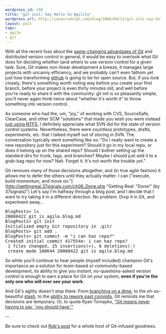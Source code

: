 ```yaml
---
wordpress_id: 158
title: "git init: Say Hello to Agility"
wordpress_url: http://jasonrudolph.com/blog/2008/04/22/git-init-say-hello-to-agility/
layout: post
tags:
- agile
- git
---
```

With all the recent fuss about the [game-changing advantages of Git](http://git.or.cz/#about "Git - Fast Version Control System") and distributed version control in general, it would be easy to overlook what Git does for deciding *whether* (and when) to use version control for a given task.  Sure, Git makes non-linear development a breeze, it manages large projects with uncanny efficiency, and we probably can't even fathom yet just how transforming [github](http://github.com/ "Secure Git hosting and collaborative development - GitHub") is going to be for open source.  But, if you look closely, there's something worth noting way before you create your first branch, before your project is even thirty minutes old, and well before you're ready to share it with the community:  git init is so pleasantly simple, you'll never again think twice about "whether it's worth it" to throw something into version control.

As someone who had the, um, "joy," of working with CVS, SourceSafe, ClearCase, and other SCM "solutions" that made you wish you were instead [just using NTFS](http://railsenvy.com/2008/4/16/rails-envy-podcast-episode-027-04-16-2008#comment-1304 "Rails Envy Podcast - Episode #027: 04/16/2008 - NTFS equals 'no version control at all'"), I definitely appreciate what SVN did for the state of version control systems.  Nevertheless, there were countless prototypes, drafts, experiments, etc. that I talked myself out of storing in SVN. The conversation typically went something like so:  "Do I really want to create a new repository just for this experiment?  Should it go in my local repo, or does it belong up on the shared repo?  Should I bother setting up the standard dirs for trunk, tags, and branches?  Maybe I should just add it to a grab-bag repo for now?  Nah.  Forget it.  It's not worth the trouble *yet*."  

Git removes many of those decisions altogether, and (in true agile fashion) it allows me to defer the others until they actually matter.  I can ["execute, build momentum, and move on."](http://gettingreal.37signals.com/ch06_Done.php "Getting Real: "Done!" (by 37signals)")  Let's say I'm halfway through a blog post, and I decide that I want to try taking it in a different direction.  No problem.  Drop it in Git, and experiment away...

<pre lang="text">
BlogPosts> ls
20080422_git_is_agile.blog.md
BlogPosts> git init
Initialized empty Git repository in .git/
BlogPosts> git add .
BlogPosts> git commit -m "i can haz repo?"
Created initial commit 417554e: i can haz repo?
 1 files changed, 25 insertions(+), 0 deletions(-)
 create mode 100644 20080422_git_is_agile.blog.md
</pre>

So while you'll continue to hear people (myself included) champion Git's importance as a solution for *team*-based or *community*-based development, its ability to give you *instant*, no-questions-asked version control is enough to earn a place for Git on your system, **even if you're the only one who will ever see your work**.

And Git's agility doesn't stop there.  From [branching on a dime](http://www.kernel.org/pub/software/scm/git/docs/user-manual.html#managing-branches "Git User's Manual (for version 1.5.3 or newer) - Managing Branches"), to the oh-so-beautiful [stash](http://www.kernel.org/pub/software/scm/git/docs/git-stash.html "git-stash"), to the [ability to rework past commits](http://blog.madism.org/index.php/2007/09/09/138-git-awsome-ness-git-rebase-interactive "git awsome-ness [git rebase --interactive] - MadBlog"), Git reminds me that decisions are temporary.  Or, to quote Ryan Tomayko, ["Git means never having to say, 'you should have.'"](http://tomayko.com/writings/the-thing-about-git "The Thing About Git")

--

Be sure to check out [Rob's post](http://robsanheim.com/2008/02/22/learn-git-10-different-ways/ "Panasonic Youth - Learn Git 10 Different Ways") for a whole host of Git-infused goodness.
